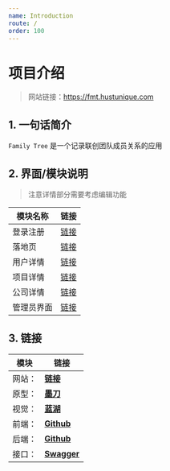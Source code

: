 ```yaml
---
name: Introduction
route: /
order: 100
---
```

# 项目介绍

> 网站链接：<https://fmt.hustunique.com>

## 1. 一句话简介

`Family Tree` 是一个记录联创团队成员关系的应用

## 2. 界面/模块说明

> 注意详情部分需要考虑编辑功能

模块名称|链接
---|---
登录注册|[链接](/prd/login)
落地页|[链接](/prd/home)
用户详情|[链接](/prd/user)
项目详情|[链接](/prd/project)
公司详情|[链接](/prd/company)
管理员界面|[链接](/prd/admin)

## 3. 链接

模块|链接
---|---
网站：|[**链接**](https://fmt.hutunique.com)
原型：|[**墨刀**](https://pro.modao.cc/app/a69403d841183454fdcf7c056dc8f057a7ae18b2)
视觉：|[**蓝湖**](https://lanhuapp.com/url/WSGwt)
前端：|[**Github**](https://github.com/JiahaiHu/family-tree)
后端：|[**Github**](https://github.com/fredliang44/family-tree)
接口：|[**Swagger**](https://fmt.hustunique.com)